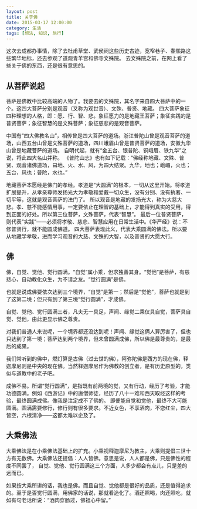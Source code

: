 ```yaml
---
layout: post
title: 关于佛
date: 2015-03-17 12:00:00
category: 生活
tags: [想法, 知识, 旅行]
---
```


这次去成都办事情，除了去杜甫草堂、武侯祠这些历史古迹，宽窄巷子、春熙路这些繁华地标，还去参观了道观青羊宫和佛寺文殊院。
去文殊院之前，在网上看了些关于佛的东西，还是很有意思的。

<!--more-->

## 从菩萨说起

菩萨是佛教中比较高端的人物了。我要去的文殊院，其名字来自四大菩萨中的一个。这四大菩萨分别是观音（又称为观世音）、文殊、普贤、地藏。
四大菩萨象征四种理想的人格，即：愿、行、智、悲。象征愿力的是地藏王菩萨；象征实践的是普贤菩萨；象征智慧的是文殊菩萨；象征慈悲的是观音菩萨。

中国有“四大佛教名山”，相传曾是四大菩萨的道场。浙江普陀山曾是观音菩萨的道场，山西五台山曾是文殊菩萨的道场，四川峨眉山曾是普贤菩萨的道场，安徽九华山曾是地藏菩萨的道场。
自明代起，就有“金五台、银普陀、铜峨眉、铁九华”之说，将此四大名山并称。
《普陀山志》也有如下记载：“佛经称地藏、文殊、普贤、观音诸佛道场，曰地、火、水、风，为四大结聚。九华，地也；峨嵋，火也；五台，风也；普陀，水也。”

地藏菩萨本愿经是佛门的孝经。孝道是“大圆满”的根本，一切从这里开始。将孝道扩展提升，从孝亲尊师发扬光大为孝敬和爱戴一切众生，没有分别、没有执著、一切平等，这就是观音菩萨的法门了。
所以观音是地藏的发扬光大，称为大慈大悲。孝、慈不能感情用事，一定要依止在理智的基础上，才能得到真实的受用，得到正面的好处。所以第三位菩萨，文殊菩萨，代表“智慧”。
最后一位普贤菩萨，则代表“实践”——必须将孝敬、慈悲、智慧应用在日常生活中。《华严经》说：不修普贤行，就不能圆成佛道。
四大菩萨表现此义，代表大乘圆满的佛法。所以要从地藏学孝敬，进而学习观音的大慈、文殊的大智，以及普贤的大愿大行。

## 佛

佛，自觉、觉他、觉行圆满。“自觉”属小乘，但求独善其身。“觉他”是菩萨，有慈悲心，自动教化众生，为不请之友。“觉行圆满”是佛。

也就是说成佛要依次达到三个境界，“自觉”是第一；然后是“觉他”，菩萨也就是到了这第二境；但只有到了第三境“觉行圆满”，才成佛。

自觉、觉他、觉行圆满三者，凡夫无一具足，声闻、缘觉二乘仅具自觉，菩萨具自觉、觉他，由此更显示佛之尊贵。

对我们普通人来说呢，一个境界都还没达到呢！声闻、缘觉这俩人算厉害了，但也只达到了第一境；菩萨达到两个境界，但未曾圆满成佛，所以佛是最尊贵的，是最后的成果。

我们常听到的佛中，燃灯算是古佛（过去世的佛），阿弥陀佛是西方的现在佛，释迦摩尼则是中央的现在佛。当然释迦摩尼作为佛教的创立者，是有历史原型的，类似与道教中的老子吧。

成佛不易。所谓“觉行圆满”，是指既有前两境的觉，又有行动，经历了考验，才能功德圆满。例如《西游记》中的唐僧师徒，经历了八十一难和西天取经这样的考验，最终圆满成佛。像我是注定成不了佛的。
即便能自觉和觉他，最终不大可能圆满。圆满需要修行，修行则有很多要求。不近女色，不享酒肉，不恋红尘，四大皆空，六根清净——这都太难以企及了。

## 大乘佛法

大乘佛法是在小乘佛法基础上的扩充。小乘视释迦摩尼为教主，大乘则提倡三世十方有无数佛。大乘佛法还提倡：人人皆佛。意思是说，人人都是佛，只是佛性的程度不同罢了，
自觉、觉他、觉行圆满这三个方面，人多少都会有点儿，只是差的远而已。

如果按大乘所讲的话，我也是佛。而且自觉、觉他都是很好的品质，还是值得追求的。至于是否觉行圆满，用佛家的话说，那就看造化了。酒还照喝，肉还照吃，就如有句老话所说：“酒肉穿肠过，佛祖心中留。”
